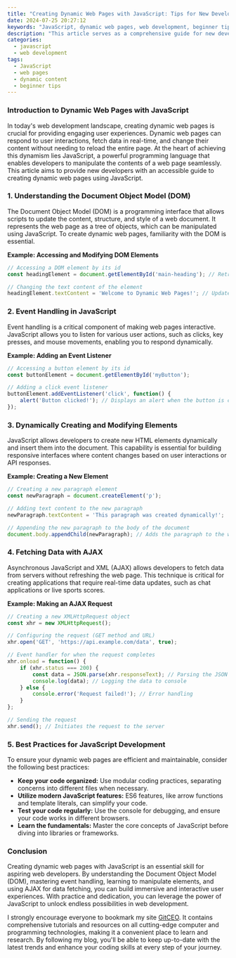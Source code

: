 ```yaml
---
title: "Creating Dynamic Web Pages with JavaScript: Tips for New Developers"
date: 2024-07-25 20:27:12
keywords: "JavaScript, dynamic web pages, web development, beginner tips, front-end development"
description: "This article serves as a comprehensive guide for new developers looking to create dynamic web pages using JavaScript. We will explore essential JavaScript concepts, practical examples, and best practices that will help beginners to confidently build engaging and interactive web experiences. From understanding the Document Object Model (DOM) to event handling and AJAX, this guide includes detailed steps and code examples to ensure a smooth learning journey. By the end of this tutorial, you will have a solid foundation in using JavaScript for dynamic web development, empowering you to bring your web projects to life."
categories:
  - javascript
  - web development
tags:
  - JavaScript
  - web pages
  - dynamic content
  - beginner tips
---
```


### Introduction to Dynamic Web Pages with JavaScript

In today's web development landscape, creating dynamic web pages is crucial for providing engaging user experiences. Dynamic web pages can respond to user interactions, fetch data in real-time, and change their content without needing to reload the entire page. At the heart of achieving this dynamism lies JavaScript, a powerful programming language that enables developers to manipulate the contents of a web page seamlessly. This article aims to provide new developers with an accessible guide to creating dynamic web pages using JavaScript. 

<!-- more -->

### 1. Understanding the Document Object Model (DOM)

The Document Object Model (DOM) is a programming interface that allows scripts to update the content, structure, and style of a web document. It represents the web page as a tree of objects, which can be manipulated using JavaScript. To create dynamic web pages, familiarity with the DOM is essential.

**Example: Accessing and Modifying DOM Elements**

```javascript
// Accessing a DOM element by its id
const headingElement = document.getElementById('main-heading'); // Retrieves the element

// Changing the text content of the element
headingElement.textContent = 'Welcome to Dynamic Web Pages!'; // Updates the content
```

### 2. Event Handling in JavaScript

Event handling is a critical component of making web pages interactive. JavaScript allows you to listen for various user actions, such as clicks, key presses, and mouse movements, enabling you to respond dynamically.

**Example: Adding an Event Listener**

```javascript
// Accessing a button element by its id
const buttonElement = document.getElementById('myButton'); 

// Adding a click event listener
buttonElement.addEventListener('click', function() {
    alert('Button clicked!'); // Displays an alert when the button is clicked
});
```

### 3. Dynamically Creating and Modifying Elements

JavaScript allows developers to create new HTML elements dynamically and insert them into the document. This capability is essential for building responsive interfaces where content changes based on user interactions or API responses.

**Example: Creating a New Element**

```javascript
// Creating a new paragraph element
const newParagraph = document.createElement('p'); 

// Adding text content to the new paragraph
newParagraph.textContent = 'This paragraph was created dynamically!'; 

// Appending the new paragraph to the body of the document
document.body.appendChild(newParagraph); // Adds the paragraph to the web page
```

### 4. Fetching Data with AJAX

Asynchronous JavaScript and XML (AJAX) allows developers to fetch data from servers without refreshing the web page. This technique is critical for creating applications that require real-time data updates, such as chat applications or live sports scores.

**Example: Making an AJAX Request**

```javascript
// Creating a new XMLHttpRequest object
const xhr = new XMLHttpRequest(); 

// Configuring the request (GET method and URL)
xhr.open('GET', 'https://api.example.com/data', true); 

// Event handler for when the request completes
xhr.onload = function() {
    if (xhr.status === 200) {
        const data = JSON.parse(xhr.responseText); // Parsing the JSON response
        console.log(data); // Logging the data to console
    } else {
        console.error('Request failed!'); // Error handling
    }
};

// Sending the request
xhr.send(); // Initiates the request to the server
```

### 5. Best Practices for JavaScript Development

To ensure your dynamic web pages are efficient and maintainable, consider the following best practices:

- **Keep your code organized:** Use modular coding practices, separating concerns into different files when necessary.
- **Utilize modern JavaScript features:** ES6 features, like arrow functions and template literals, can simplify your code.
- **Test your code regularly:** Use the console for debugging, and ensure your code works in different browsers.
- **Learn the fundamentals:** Master the core concepts of JavaScript before diving into libraries or frameworks.

### Conclusion

Creating dynamic web pages with JavaScript is an essential skill for aspiring web developers. By understanding the Document Object Model (DOM), mastering event handling, learning to manipulate elements, and using AJAX for data fetching, you can build immersive and interactive user experiences. With practice and dedication, you can leverage the power of JavaScript to unlock endless possibilities in web development. 

I strongly encourage everyone to bookmark my site [GitCEO](https://gitceo.com). It contains comprehensive tutorials and resources on all cutting-edge computer and programming technologies, making it a convenient place to learn and research. By following my blog, you'll be able to keep up-to-date with the latest trends and enhance your coding skills at every step of your journey.